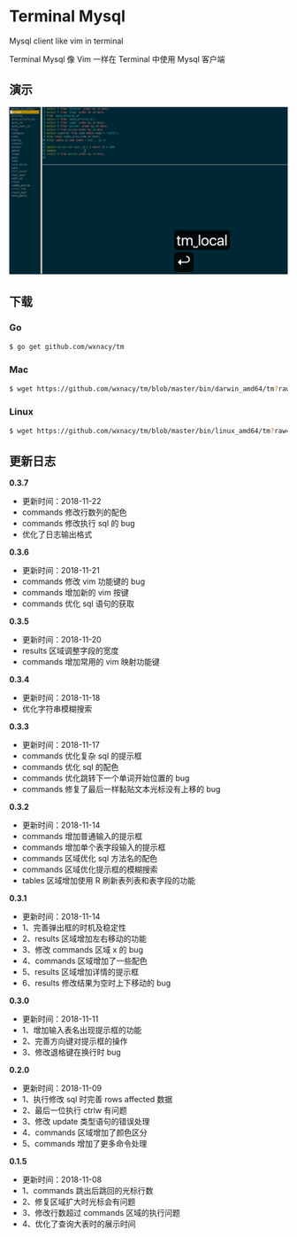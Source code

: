 # Terminal Mysql
Mysql client like vim in terminal

Terminal Mysql 像 Vim 一样在 Terminal 中使用 Mysql 客户端

## 演示

![tm](tm.gif)


## 下载

### Go

```bash
$ go get github.com/wxnacy/tm
```

### Mac

```bash
$ wget https://github.com/wxnacy/tm/blob/master/bin/darwin_amd64/tm?raw=true -O tm && chmod +x tm && mv tm /usr/local/bin
```

### Linux

```bash
$ wget https://github.com/wxnacy/tm/blob/master/bin/linux_amd64/tm?raw=true -O tm && chmod +x tm && mv tm /usr/local/bin
```


## 更新日志

**0.3.7**
- 更新时间：2018-11-22
- commands 修改行数列的配色
- commands 修改执行 sql 的 bug
- 优化了日志输出格式

**0.3.6**
- 更新时间：2018-11-21
- commands 修改 vim 功能键的 bug
- commands 增加新的 vim 按键
- commands 优化 sql 语句的获取

**0.3.5**
- 更新时间：2018-11-20
- results 区域调整字段的宽度
- commands 增加常用的 vim 映射功能键

**0.3.4**
- 更新时间：2018-11-18
- 优化字符串模糊搜索

**0.3.3**
- 更新时间：2018-11-17
- commands 优化复杂 sql 的提示框
- commands 优化 sql 的配色
- commands 优化跳转下一个单词开始位置的 bug
- commands 修复了最后一样黏贴文本光标没有上移的 bug

**0.3.2**
- 更新时间：2018-11-14
- commands 增加普通输入的提示框
- commands 增加单个表字段输入的提示框
- commands 区域优化 sql 方法名的配色
- commands 区域优化提示框的模糊搜索
- tables 区域增加使用 R 刷新表列表和表字段的功能

**0.3.1**
- 更新时间：2018-11-14
- 1、完善弹出框的时机及稳定性
- 2、results 区域增加左右移动的功能
- 3、修改 commands 区域 x 的 bug
- 4、commands 区域增加了一些配色
- 5、results 区域增加详情的提示框
- 6、results 修改结果为空时上下移动的 bug

**0.3.0**
- 更新时间：2018-11-11
- 1、增加输入表名出现提示框的功能
- 2、完善方向键对提示框的操作
- 3、修改退格键在换行时 bug

**0.2.0**
- 更新时间：2018-11-09
- 1、执行修改 sql 时完善 rows affected 数据
- 2、最后一位执行 ctrlw 有问题
- 3、修改 update 类型语句的错误处理
- 4、commands 区域增加了颜色区分
- 5、commands 增加了更多命令处理

**0.1.5**
- 更新时间：2018-11-08
- 1、commands 跳出后跳回的光标行数
- 2、修复区域扩大时光标会有问题
- 3、修改行数超过 commands 区域的执行问题
- 4、优化了查询大表时的展示时间
